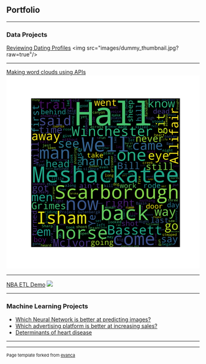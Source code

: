## Portfolio

---

### Data Projects 

[Reviewing Dating Profiles]([http://example.com/](https://colab.research.google.com/drive/1CVCm1S5KRiixvFDOhvhj5r9bmVRgMYc2))
<img src="images/dummy_thumbnail.jpg?raw=true"/>

---
[Making word clouds using APIs](https://replit.com/@cchukwuemeka/Bookdownload)
<img src="images/my_word_cloud.png?raw=true"/>

---
[NBA ETL Demo](https://replit.com/@cchukwuemeka/Finalproject)
<img src="images/basketball.jpeg?raw=true"/>

---
### Machine Learning Projects

- [Which Neural Network is better at predicting images?](https://colab.research.google.com/drive/10vuXyDu7bWMGoBYHY22mjK3J7YAwkXB-)
- [Which advertising platform is better at increasing sales?](https://colab.research.google.com/drive/18MHvO2VWdacEAwkQJEHnlX-M3c6740Gf)
- [Determinants of heart disease](https://colab.research.google.com/drive/1kawxN1LUp_YRA0hk12_z-2luUIy_Q7BB)

---




---
<p style="font-size:11px">Page template forked from <a href="https://github.com/evanca/quick-portfolio">evanca</a></p>
<!-- Remove above link if you don't want to attibute -->
